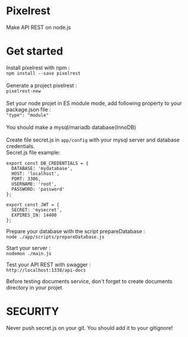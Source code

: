 # Pixelrest
Make API REST on node.js

# Get started
Install pixelrest with npm : <br>
`npm install --save pixelrest` <br><br>
Generate a project pixelrest : <br>
`pixelrest-new` <br><br>
Set your node projet in ES module mode, add following property to your package.json file :<br>
`"type": "module"`<br><br>
You should make a mysql/mariadb database(InnoDB)<br><br>
Create file secret.js in `app/config` with your mysql server and database credentials.<br>
Secret.js file example:<br>

```
export const DB_CREDENTIALS = {
  DATABASE: 'mydatabase',
  HOST: 'localhost',
  PORT: 3306,
  USERNAME: 'root',
  PASSWORD: 'password'
};

export const JWT = {
  SECRET: 'mysecret',
  EXPIRES_IN: 14400
};
```
Prepare your database with the script prepareDatabase :<br>
`node ./app/scripts/prepareDatabase.js` <br>

Start your server : <br>
`nodemon ./main.js` <br>

Test your API REST with swagger : <br>
`http://localhost:1338/api-docs` <br>

Before testing documents service, don't forget to create documents directory in your projet

# SECURITY
Never push secret.js on your git. You should add it to your gitignore!
